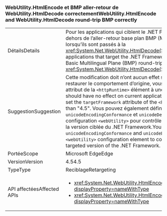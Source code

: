 ### <a name="webutilityhtmlencode-and-webutilityhtmldecode-round-trip-bmp-correctly"></a><span data-ttu-id="fc9f0-101">WebUtility.HtmlEncode et BMP aller-retour de WebUtility.HtmlDecode correctement</span><span class="sxs-lookup"><span data-stu-id="fc9f0-101">WebUtility.HtmlEncode and WebUtility.HtmlDecode round-trip BMP correctly</span></span>

|   |   |
|---|---|
|<span data-ttu-id="fc9f0-102">Détails</span><span class="sxs-lookup"><span data-stu-id="fc9f0-102">Details</span></span>|<span data-ttu-id="fc9f0-103">Pour les applications qui ciblent le .NET Framework 4.5, les caractères situés en dehors de l’aller-retour base plan BMP (Multilingual Plane) correctement lorsqu’ils sont passés à la <xref:System.Net.WebUtility.HtmlDecode(System.String)> méthodes.</span><span class="sxs-lookup"><span data-stu-id="fc9f0-103">For applications that target the .NET Framework 4.5, characters that are outside the Basic Multilingual Plane (BMP) round-trip correctly when they are passed to the <xref:System.Net.WebUtility.HtmlDecode(System.String)> methods.</span></span>|
|<span data-ttu-id="fc9f0-104">Suggestion</span><span class="sxs-lookup"><span data-stu-id="fc9f0-104">Suggestion</span></span>|<span data-ttu-id="fc9f0-105">Cette modification doit n’ont aucun effet sur les applications actuelles, mais pour restaurer le comportement d’origine, vous devez définir le <code>targetFramework</code> attribut de la <code>&lt;httpRuntime&gt;</code> élément à une chaîne autre que &quot;4.5&quot;.</span><span class="sxs-lookup"><span data-stu-id="fc9f0-105">This change should have no effect on current applications, but to restore the original behavior, set the <code>targetFramework</code> attribute of the <code>&lt;httpRuntime&gt;</code> element to a string other than &quot;4.5&quot;.</span></span> <span data-ttu-id="fc9f0-106">Vous pouvez également définir les attributs <code>unicodeEncodingConformance</code> et <code>unicodeDecodingConformance</code> de l'élément de configuration <code>&lt;webUtility&gt;</code> pour contrôler ce comportement indépendamment de la version ciblée du .NET Framework.</span><span class="sxs-lookup"><span data-stu-id="fc9f0-106">You can also set the <code>unicodeEncodingConformance</code> and <code>unicodeDecodingConformance</code> attributes of the <code>&lt;webUtility&gt;</code> configuration element to control this behavior independently of the targeted version of the .NET Framework.</span></span>|
|<span data-ttu-id="fc9f0-107">Portée</span><span class="sxs-lookup"><span data-stu-id="fc9f0-107">Scope</span></span>|<span data-ttu-id="fc9f0-108">Microsoft Edge</span><span class="sxs-lookup"><span data-stu-id="fc9f0-108">Edge</span></span>|
|<span data-ttu-id="fc9f0-109">Version</span><span class="sxs-lookup"><span data-stu-id="fc9f0-109">Version</span></span>|<span data-ttu-id="fc9f0-110">4.5</span><span class="sxs-lookup"><span data-stu-id="fc9f0-110">4.5</span></span>|
|<span data-ttu-id="fc9f0-111">Type</span><span class="sxs-lookup"><span data-stu-id="fc9f0-111">Type</span></span>|<span data-ttu-id="fc9f0-112">Reciblage</span><span class="sxs-lookup"><span data-stu-id="fc9f0-112">Retargeting</span></span>|
|<span data-ttu-id="fc9f0-113">API affectées</span><span class="sxs-lookup"><span data-stu-id="fc9f0-113">Affected APIs</span></span>|<ul><li><xref:System.Net.WebUtility.HtmlEncode(System.String)?displayProperty=nameWithType></li><li><xref:System.Net.WebUtility.HtmlEncode(System.String,System.IO.TextWriter)?displayProperty=nameWithType></li></ul>|

